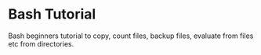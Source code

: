 # Bash Tutorial

Bash beginners tutorial to copy, count files, backup files, evaluate from files etc from directories.
